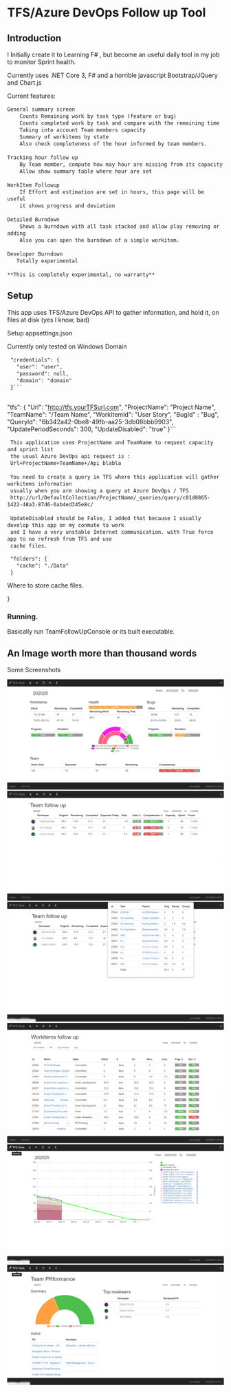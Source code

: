 # TFS/Azure DevOps Follow up Tool

## Introduction
  I Initially create it to Learning F# , but become an useful daily tool in my job to monitor Sprint health.
  
  Currently uses .NET Core 3, F# and a horrible javascript Bootstrap/JQuery and Chart.js 
  
  Current features: 
  
    General summary screen 
		Counts Remaining work by task type (feature or bug)
		Counts completed work by task and compare with the remaining time 
		Taking into account Team members capacity 
		Summary of workitems by state
		Also check completeness of the hour informed by team members.
		
	Tracking hour follow up 
		By Team member, compute how may hour are missing from its capacity 
		Allow show summary table where hour are set
		
    WorkItem Followup
	    If Effort and estimation are set in hours, this page will be useful 
		it shows progress and deviation
		
	Detailed Burndown 
	    Shows a burndown with all task stacked and allow play removing or adding
		Also you can open the burndown of a simple workitem.
	
	Developer Burndown
	   Totally experimental
	   
	**This is completely experimental, no warranty**
	   
## Setup 

 This app uses TFS/Azure DevOps API to gather information, and hold it, on files at disk (yes I know, bad)
 
 Setup appsettings.json
  
 Currently only tested on Windows Domain 
 
 ```{
  "credentials": {
    "user": "user",
    "password": null,
    "domain": "domain"
  }```
  
  ```
  "tfs": {
    "Url": "http://tfs.yourTFSurl.com",
    "ProjectName": "Project Name",
    "TeamName": "/Team Name",
    "WorkItemId": "User Story", 
    "BugId" : "Bug",
    "QueryId": "6b342a42-0be8-49fb-aa25-3db08bbb9903",
    "UpdatePeriodSeconds": 300,
    "UpdateDisabled": "true"
  }```
  
   
     This application uses ProjectName and TeamName to request capacity and sprint list 
     the usual Azure DevOps api request is :
	 Url+ProjectName+TeamName+/Api blabla 
	 
	 You need to create a query in TFS where this application will gather workitems information 
	 usually when you are showing a query at Azure DevOps / TFS
	 http://url/DefaultCollection/ProjectName/_queries/query/c01d8865-1422-48a3-87d6-6ab4ed345e8c/
	 
	 UpdateDisabled should be False, I added that because I usually develop this app on my conmute to work
	 and I have a very unstable Internet communication. with True force app to no refresh from TFS and use
	 cache files.
  
 ``` 
  "folders": {
    "cache": "./Data"
  }
  ```
  
  Where to store cache files.

}
 
 ### Running.
 Basically run TeamFollowUpConsole or its built executable.
 
## An Image worth more than thousand words

 Some Screenshots 
 
 ![screenshot](/screenshots/summary.png)
 ![screenshot](/screenshots/members.png)
 ![screenshot](/screenshots/memberdetail.png)
 ![screenshot](/screenshots/workitems.png)
 ![screenshot](/screenshots/burndown.png)
 ![screenshot](/screenshots/PR.png)
 
 